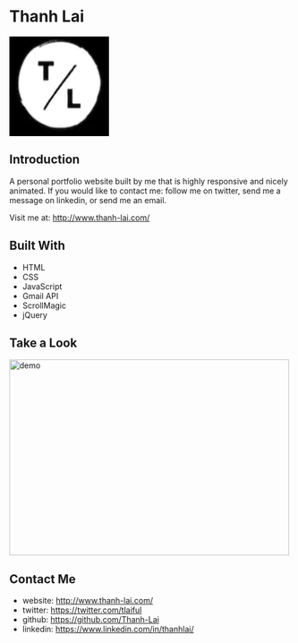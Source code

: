 # Thanh Lai
<img align="center" width="178" height="178"
     title="Size Limit logo" src="./images/favicon.png">

## Introduction
A personal portfolio website built by me that is highly responsive and nicely animated. If you would like to contact me: follow me on twitter, send me a message on linkedin, or send me an email.

Visit me at: http://www.thanh-lai.com/

## Built With

- HTML
- CSS
- JavaScript
- Gmail API
- ScrollMagic
- jQuery

## Take a Look

<img align="center" width="500" height="350"
     title="demo" src="./images/demo.gif">

## Contact Me

- website: http://www.thanh-lai.com/
- twitter: https://twitter.com/tlaiful
- github: https://github.com/Thanh-Lai
- linkedin: https://www.linkedin.com/in/thanhlai/
